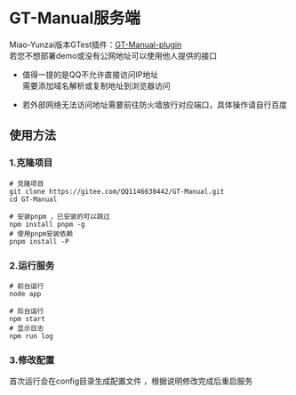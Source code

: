 # GT-Manual服务端
 
Miao-Yunzai版本GTest插件：[GT-Manual-plugin](https://static.hlhs-nb.cn/upload/GT-Manual-plugin.zip)  
若您不想部署demo或没有公网地址可以使用他人提供的接口
 
* 值得一提的是QQ不允许直接访问IP地址  
需要添加域名解析或复制地址到浏览器访问  
 
* 若外部网络无法访问地址需要前往防火墙放行对应端口，具体操作请自行百度

## 使用方法

### 1.克隆项目

```
# 克隆项目
git clone https://gitee.com/QQ1146638442/GT-Manual.git
cd GT-Manual

# 安装pnpm ，已安装的可以跳过
npm install pnpm -g
# 使用pnpm安装依赖
pnpm install -P
```

### 2.运行服务

```
# 前台运行
node app

# 后台运行
npm start
# 显示日志
npm run log
```

### 3.修改配置

首次运行会在config目录生成配置文件 ，根据说明修改完成后重启服务
